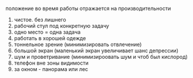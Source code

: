 положение во время работы отражается на производительности
1. чистое. без лишнего
2. рабочий стул под конкретную задачу
3. одно место = одна задача
4. работать в хорошей одежде
5. тоннельное зрение (минимизировать отвлечение)
6. большой экран (маленький экран увеличивает шанс депрессии)
7. шум и проветривание (минимизироовать шум и чтоб был кислород)
8. телефон вне зоны видимости
9. за окном - панорама или лес